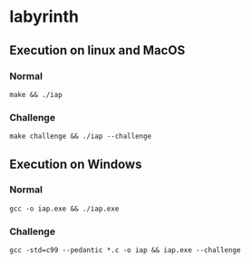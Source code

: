 # labyrinth

## Execution on linux and MacOS

### Normal

	make && ./iap

### Challenge

	make challenge && ./iap --challenge

## Execution on Windows

### Normal

	gcc -o iap.exe && ./iap.exe

### Challenge

	gcc -std=c99 --pedantic *.c -o iap && iap.exe --challenge
